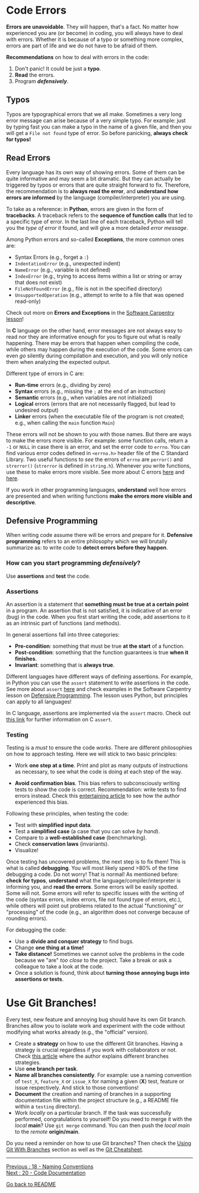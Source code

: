 # Code Errors

**Errors are unavoidable**. They will happen, that's a fact. No matter how experienced you are (or become) in coding, you will always have to deal with errors. Whether it is because of a typo or something more complex, errors are part of life and we do not have to be afraid of them. 

**Recommendations** on how to deal with errors in the code:

1. Don't panic! It could be just a **typo**.  
2. **Read** the errors.  
3. Program ***defensively***.  

## Typos

Typos are typographical errors that we all make. Sometimes a very long error message can arise because of a very simple typo. For example: just by typing fast you can make a typo in the name of a given file, and then you will get a `File not found` type of error. So before panicking, **always check for typos!**

## Read Errors

Every language has its own way of showing errors. Some of them can be quite informative and may seem a bit dramatic. But they can actually be triggered by typos or errors that are quite straight forward to fix. Therefore, the recommendation is to **always read the error**, and **understand how errors are informed** by the language (compiler/interpreter) you are using. 

To take as a reference: in **Python**, errors are given in the form of **tracebacks**. A traceback refers to the **sequence of function calls** that led to a specific type of error. In the last line of each traceback, Python will tell you the *type of error* it found, and will give a more detailed *error message*.  

Among Python errors and so-called **Exceptions**, the more common ones are:

- Syntax Errors (e.g., forget a `:`)
- `IndentationError` (e.g., unexpected indent)
- `NameError` (e.g., variable is not defined)
- `IndexError` (e.g., trying to access items within a list or string or array that does not exist)
- `FileNotFoundError` (e.g., file is not in the specified directory)
- `UnsupportedOperation` (e.g., attempt to write to a file that was opened read-only)

Check out more on **Errors and Exceptions** in the [Software Carpentry lesson](https://swcarpentry.github.io/python-novice-inflammation/09-errors.html)!

In **C** language on the other hand, error messages are not always easy to read nor they are informative enough for you to figure out what is really happening. There may be errors that happen when compiling the code, while others may happen during the execution of the code. Some errors can even *go* silently during compilation and execution, and you will only notice them when analyzing the expected output.

Different type of errors in C are:

- **Run-time** errors (e.g., dividing by zero)
- **Syntax** errors (e.g., missing the `;` at the end of an instruction) 
- **Semantic** errors (e.g., when variables are not initialized)
- **Logical** errors (errors that are not necessarily flagged, but lead to undesired output)
- **Linker** errors (when the executable file of the program is not created; e.g., when calling the `main` function `Main`)

These errors will not be shown to you with those names. But there are ways to make the errors more visible. For example: some function calls, return a `-1` or `NULL` in case there is an error, and set the error code to `errno`. You can find various error codes defined in `<errno.h>` header file of the C Standard Library. Two useful functions to *see* the errors of `errno` are `perror()` and `strerror()` (`strerror` is defined in `string.h`). Whenever you write functions, use these to make errors more visible. See more about C errors [here](https://www.gnu.org/software/libc/manual/html_node/Error-Codes.html#index-ENOBUFS-117) and [here](https://www.gnu.org/software/libc/manual/html_node/Error-Messages.html).

If you work in other programming languages, **understand** well how errors are presented and when writing functions **make the errors more visible and descriptive**.

## Defensive Programming

When writing code assume there will be errors and prepare for it. **Defensive programming** refers to an entire philosophy which we will brutally summarize as: to write code to **detect errors before they happen**. 

### How can you start programming *defensively*? 

Use **assertions** and **test** the code. 

### Assertions

An assertion is a statement that **something must be true at a certain point** in a program. An assertion that is not satisfied, it is indicative of an error (bug) in the code. When you first start writing the code, add assertions to it as an intrinsic part of functions (and methods). 

In general assertions fall into three categories:

- **Pre-condition**: something that must be true **at the start** of a function.
- **Post-condition**: something that the function guarantees is true **when it finishes**.
- **Invariant**: something that is **always true**.

Different languages have different ways of defining assertions. For example, in Python you can use the `assert` statement to write assertions in the code. See more about `assert` [here](https://docs.python.org/3/reference/simple_stmts.html#assert) and check examples in the Software Carpentry lesson on [Defensive Programming](https://swcarpentry.github.io/python-novice-inflammation/10-defensive.html). The lesson uses Python, but principles can apply to all languages!

In C language, assertions are implemented via the `assert` macro. Check out [this link](https://ptolemy.berkeley.edu/~johnr/tutorials/assertions.html) for further information on C `assert`.


### Testing

Testing is a *must* to ensure the code *works*. There are different philosophies on how to approach testing. Here we will stick to two basic principles:

- Work **one step at a time**. Print and plot as many outputs of instructions as necessary, to see what the code is doing at each step of the way.  

- **Avoid confirmation bias**. This bias refers to subconsciously writing tests to show the code is correct. Recommendation: write tests to find errors instead. Check this [entertaining article](https://medium.com/@Ariel14/programmers-dont-get-blinded-by-the-confirmation-bias-6d8f121d77e8) to see how the author experienced this bias.  

Following these principles, when testing the code:

- Test with **simplified input data**.
- Test a **simplified case** (a case that you can solve *by hand*).
- Compare to a **well-established case** (benchmarking).
- Check **conservation laws** (invariants).
- Visualize! 

Once testing has uncovered problems, the next step is to fix them! This is what is called **debugging**. You will most likely spend >80% of the time debugging a code. Do not worry! That is normal! As mentioned before: **check for typos**, **understand** what the language/compiler/interpreter is informing you, and **read the errors**. Some errors will be easily spotted. Some will not. Some errors will refer to specific issues with the writing of the code (syntax errors, index errors, file not found type of errors, etc.), while others will point out problems related to the actual "functioning" or "processing" of the code (e.g., an algorithm does not converge because of rounding errors).  

For debugging the code:   

- Use a **divide and conquer strategy** to find bugs.
- Change **one thing at a time!**
- **Take distance!** Sometimes we cannot solve the problems in the code because we "are" *too close* to the project. Take a break or ask a colleague to take a look at the code.
- Once a solution is found, think about **turning those annoying bugs into assertions or tests**. 

# Use Git Branches!

Every test, new feature and annoying bug should have its own Git branch. Branches allow you to isolate work and experiment with the code without modifying what works already (e.g., the "official" version).  

- Create a **strategy** on how to use the different Git branches. Having a strategy is crucial regardless if you work with collaborators or not. Check [this article](https://www.toptal.com/git/git-workflows-for-pros-a-good-git-guide) where the author explains different branches strategies. 
- Use **one branch per task**.  
- **Name all branches consistently**. For example: use a naming convention of `test_X`, `feature_X` or `issue_X` for naming a given (**X**) test, feature or issue respectively. And stick to those conventions!  
- **Document** the creation and naming of branches in a supporting documentation file within the project structure (e.g., a README file within a `testing` directory).  
- Work *locally* on a particular branch. If the task was successfully performed, congratulations to yourself! Do you need to merge it with the *local* **main**? Use `git merge` command. You can then push the *local main* to the *remote* **origin/main**.

Do you need a reminder on how to use Git branches? Then check the [Using Git With Branches](https://github.com/HeatherAn/recommended-coding-practices/blob/main/10-Using-Git-With-Branches.md) section as well as the [Git Cheatsheet](https://github.com/HeatherAn/recommended-coding-practices/blob/main/13-Git-Cheatsheet.md).  


________________________

[Previous : 18 - Naming Conventions](https://github.com/HeatherAn/recommended-coding-practices/blob/main/18-Naming-Conventions.md)  
[Next : 20 - Code Documentation](https://github.com/HeatherAn/recommended-coding-practices/blob/main/20-Code-Documentation.md)  

[Go back to README](https://github.com/HeatherAn/recommended-coding-practices#readme)